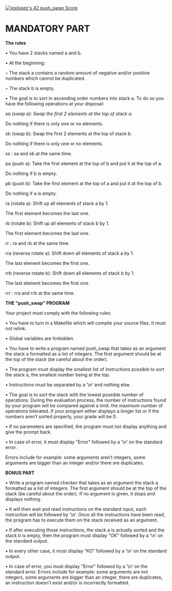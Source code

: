 <a href="https://github.com/JaeSeoKim/badge42"><img src="https://badge42.vercel.app/api/v2/cl4qxms4g001609l49j835g66/project/2597729" alt="joslopez's 42 push_swap Score" /></a>
# MANDATORY PART
<b>The rules</b>
<p>• You have 2 stacks named a and b.</p>
<p>• At the beginning:</p>
<p>◦ The stack a contains a random amount of negative and/or positive numbers which cannot be duplicated.</p>
<p>◦ The stack b is empty.</p>
<p>• The goal is to sort in ascending order numbers into stack a. To do so you have the following operations at your disposal:</p>
<p><i>sa (swap a): Swap the first 2 elements at the top of stack a.</i></p>
<p>Do nothing if there is only one or no elements.</p>
<p>sb (swap b): Swap the first 2 elements at the top of stack b.</p>
<p>Do nothing if there is only one or no elements.</p>
<p>ss : sa and sb at the same time.</p>
<p>pa (push a): Take the first element at the top of b and put it at the top of a.</p>
<p>Do nothing if b is empty.</p>
<p>pb (push b): Take the first element at the top of a and put it at the top of b.</p>
<p>Do nothing if a is empty.</p>
<p>ra (rotate a): Shift up all elements of stack a by 1.</p>
<p>The first element becomes the last one.</p>
<p>rb (rotate b): Shift up all elements of stack b by 1.</p>
<p>The first element becomes the last one.</p>
<p>rr : ra and rb at the same time.</p>
<p>rra (reverse rotate a): Shift down all elements of stack a by 1.</p>
<p>The last element becomes the first one.</p>
<p>rrb (reverse rotate b): Shift down all elements of stack b by 1.</p>
<p>The last element becomes the first one.</p>
<p>rrr : rra and rrb at the same time.<n/p>
<p></p>
<b>THE "push_swap" PROGRAM</b>
<p></p>
<p>Your project must comply with the following rules:</p>
<p>• You have to turn in a Makefile which will compile your source files. It must not
relink.</p>
<p>• Global variables are forbidden.</p>
<p>• You have to write a program named push_swap that takes as an argument the stack
a formatted as a list of integers. The first argument should be at the top of the
stack (be careful about the order).</p>
<p>• The program must display the smallest list of instructions possible to sort the stack
a, the smallest number being at the top.</p>
<p>• Instructions must be separated by a ’\n’ and nothing else.</p>
<p>• The goal is to sort the stack with the lowest possible number of operations. During
the evaluation process, the number of instructions found by your program will be
compared against a limit: the maximum number of operations tolerated. If your
program either displays a longer list or if the numbers aren’t sorted properly, your
grade will be 0.</p>
<p>• If no parameters are specified, the program must not display anything and give the
prompt back.</p>
<p>• In case of error, it must display "Error" followed by a ’\n’ on the standard error.
<p>Errors include for example: some arguments aren’t integers, some arguments are
bigger than an integer and/or there are duplicates.</p>
<p></p>
<b>BONUS PART</b>
<p></p>
<p>• Write a program named checker that takes as an argument the stack a formatted
as a list of integers. The first argument should be at the top of the stack (be careful
about the order). If no argument is given, it stops and displays nothing.</p>
<p>• It will then wait and read instructions on the standard input, each instruction will
be followed by ’\n’. Once all the instructions have been read, the program has to
execute them on the stack received as an argument.</p>
<p>• If after executing those instructions, the stack a is actually sorted and the stack b
is empty, then the program must display "OK" followed by a ’\n’ on the standard
output.</p>
<p>• In every other case, it must display "KO" followed by a ’\n’ on the standard output.</p>
<p>• In case of error, you must display "Error" followed by a ’\n’ on the standard error. Errors include for example: some arguments are not integers, some arguments
are bigger than an integer, there are duplicates, an instruction doesn’t exist and/or
is incorrectly formatted.</p>
